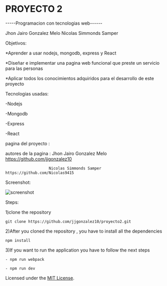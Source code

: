 # PROYECTO 2
-----Programacion con tecnologias web------


Jhon Jairo Gonzalez Melo
Nicolas Simmonds Samper 



Objetivos:

*Aprender a usar nodejs, mongodb, express y React  

*Diseñar e implementar una pagina web funcional que preste un servicio para las personas 

*Aplicar todos los conocimientos adquiridos para el desarrollo de este proyecto


Tecnologias usadas:

-Nodejs

-Mongodb

-Express

-React


pagina del proyecto : 

autores de la pagina : Jhon Jairo Gonzalez Melo https://github.com/jjgonzalez10

                       Nicolas Simmonds Samper  https://github.com/Nicolas9415

Screenshot:


![screenshot](https://raw.githubusercontent.com/jjgonzalez10/proyecto2/master/images/Captura.PNG )


Steps:

1)clone the repository 

    git clone https://github.com/jjgonzalez10/proyecto2.git

2)After you cloned the repository , you have to install all the dependencies

    npm install

3)If you want to run the application you have to follow the next steps

    - npm run webpack
    
    - npm run dev


Licensed under the [MIT License](LICENSE).




